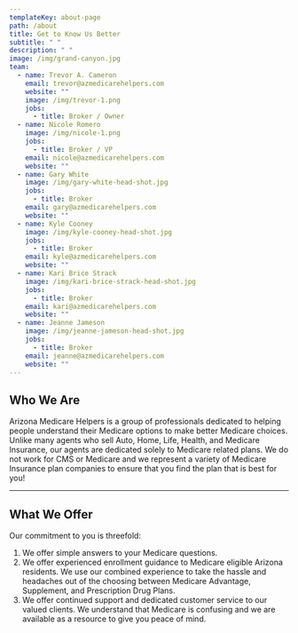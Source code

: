 ```yaml
---
templateKey: about-page
path: /about
title: Get to Know Us Better
subtitle: " "
description: " "
image: /img/grand-canyon.jpg
team:
  - name: Trevor A. Cameron
    email: trevor@azmedicarehelpers.com
    website: ""
    image: /img/trevor-1.png
    jobs:
      - title: Broker / Owner
  - name: Nicole Romero
    image: /img/nicole-1.png
    jobs:
      - title: Broker / VP
    email: nicole@azmedicarehelpers.com
    website: ""
  - name: Gary White
    image: /img/gary-white-head-shot.jpg
    jobs:
      - title: Broker
    email: gary@azmedicarehelpers.com
    website: ""
  - name: Kyle Cooney
    image: /img/kyle-cooney-head-shot.jpg
    jobs:
      - title: Broker
    email: kyle@azmedicarehelpers.com
    website: ""
  - name: Kari Brice Strack
    image: /img/kari-brice-strack-head-shot.jpg
    jobs:
      - title: Broker
    email: kari@azmedicarehelpers.com
    website: ""
  - name: Jeanne Jameson
    image: /img/jeanne-jameson-head-shot.jpg
    jobs:
      - title: Broker
    email: jeanne@azmedicarehelpers.com
    website: ""
---
```

## Who We Are

Arizona Medicare Helpers is a group of professionals dedicated to helping people understand their Medicare options to make better Medicare choices. Unlike many agents who sell Auto, Home, Life, Health, and Medicare Insurance, our agents are dedicated solely to Medicare related plans. We do not work for CMS or Medicare and we represent a variety of Medicare Insurance plan companies to ensure that you find the plan that is best for you!

- - -

## What We Offer

Our commitment to you is threefold:

1. We offer simple answers to your Medicare questions.
2. We offer experienced enrollment guidance to Medicare eligible Arizona residents. We use our combined experience to take the hassle and headaches out of the choosing between Medicare Advantage, Supplement, and Prescription Drug Plans.
3. We offer continued support and dedicated customer service to our valued clients. We understand that Medicare is confusing and we are available as a resource to give you peace of mind.

